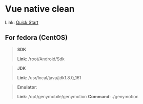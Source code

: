 # Vue native clean
Link: [Quick Start](https://nativescript-vue.org/en/docs/getting-started/quick-start/)

## For fedora (CentOS)

> **SDK**
> 
> **Link**: /root/Android/Sdk

> **JDK**
> 
> **Link**: /usr/local/java/jdk1.8.0_161

> **Emulator**:
> 
> **Link**: /opt/genymobile/genymotion
> **Command**: ./genymotion
